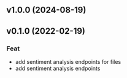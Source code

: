 ## v1.0.0 (2024-08-19)

## v0.1.0 (2022-02-19)

### Feat

- add sentiment analysis endpoints for files
- add sentiment analysis endpoints
